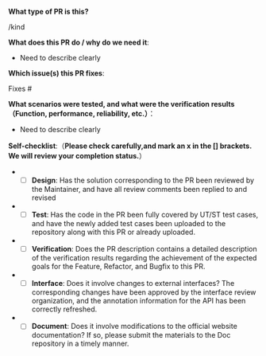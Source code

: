 <!--  Thanks for sending a pull request!  Here are some tips for you:

1) If this is your first time, please read our contributor guidelines: https://gitee.com/mindspore/mindspore/blob/master/CONTRIBUTING.md

2) If you want to contribute your code but don't know who will review and merge, please add label `mindspore-assistant` to the pull request, we will find and do it as soon as possible.
-->

**What type of PR is this?**
<!-- 
Choose one label from `bug`, `task`, `feature` and `refactor`, and replace `<label>` below the comment block. 

If this pr is not only bugfix/task/feature and also a refactor, you can append `/kind refactor` label after `/kind bug`, `/kind task` and `/kind feature`.
-->
/kind <label>


**What does this PR do / why do we need it**:
* Need to describe clearly


**Which issue(s) this PR fixes**:
<!-- 
*Automatically closes linked issue when PR is merged.
Usage: `Fixes #<issue number>`, or `Fixes (paste link of issue)`.
-->
Fixes #


**What scenarios were tested, and what were the verification results（Function, performance, reliability, etc.）**：
* Need to describe clearly


**Self-checklist**:（**Please check carefully,and mark an x in the [] brackets. We will review your completion status.**）

+ - [ ] **Design**: Has the solution corresponding to the PR been reviewed by the Maintainer, and have all review comments been replied to and revised
+ - [ ] **Test**: Has the code in the PR been fully covered by UT/ST test cases, and have the newly added test cases been uploaded to the repository along with this PR or already uploaded.
+ - [ ] **Verification**: Does the PR description contains a detailed description of the verification results regarding the achievement of the expected goals for the Feature, Refactor, and Bugfix to this PR.
+ - [ ] **Interface**: Does it involve changes to external interfaces? The corresponding changes have been approved by the interface review organization, and the annotation information for the API has been correctly refreshed.
+ - [ ] **Document**: Does it involve modifications to the official website documentation? If so, please submit the materials to the Doc repository in a timely manner.

<!-- **Special notes for your reviewers**: -->
<!-- + - [ ] Whether it causes forward compatibility failure -->
<!-- + - [ ] Whether the dependent third-party library change is involved -->
